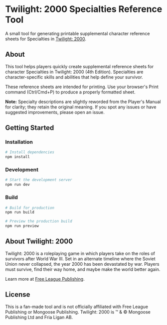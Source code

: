 # Twilight: 2000 Specialties Reference Tool

A small tool for generating printable supplemental character reference sheets for Specialties in [Twilight: 2000](https://freeleaguepublishing.com/games/twilight-2000/).

## About

This tool helps players quickly create supplemental reference sheets for character Specialties in Twilight: 2000 (4th Edition). Specialties are character-specific skills and abilities that help define your survivor.

These reference sheets are intended for printing. Use your browser's Print command (Ctrl/Cmd+P) to produce a properly formatted sheet.

**Note:** Specialty descriptions are slightly reworded from the Player's Manual for clarity; they retain the original meaning. If you spot any issues or have suggested improvements, please open an issue.

## Getting Started

### Installation

```bash
# Install dependencies
npm install
```

### Development

```bash
# Start the development server
npm run dev
```

### Build

```bash
# Build for production
npm run build

# Preview the production build
npm run preview
```

## About Twilight: 2000

Twilight: 2000 is a roleplaying game in which players take on the roles of survivors after World War III. Set in an alternate timeline where the Soviet Union never collapsed, the year 2000 has been devastated by war. Players must survive, find their way home, and maybe make the world better again.

Learn more at [Free League Publishing](https://freeleaguepublishing.com/games/twilight-2000/).

## License

This is a fan-made tool and is not officially affiliated with Free League Publishing or Mongoose Publishing. Twilight: 2000 is ™ & © Mongoose Publishing Ltd and Fria Ligan AB.
